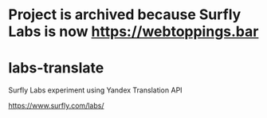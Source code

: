 # Project is archived because Surfly Labs is now https://webtoppings.bar

# labs-translate
Surfly Labs experiment using Yandex Translation API

https://www.surfly.com/labs/
